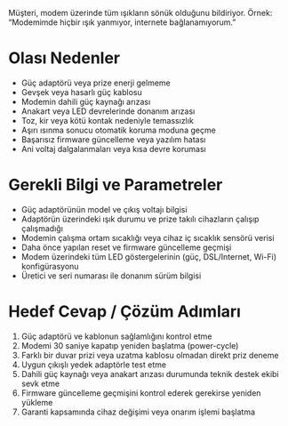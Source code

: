  Müşteri, modem üzerinde tüm ışıkların sönük olduğunu bildiriyor. Örnek: “Modemimde hiçbir ışık yanmıyor, internete bağlanamıyorum.”

# Olası Nedenler  
- Güç adaptörü veya prize enerji gelmeme  
- Gevşek veya hasarlı güç kablosu  
- Modemin dahili güç kaynağı arızası  
- Anakart veya LED devrelerinde donanım arızası  
- Toz, kir veya kötü kontak nedeniyle temassızlık  
- Aşırı ısınma sonucu otomatik koruma moduna geçme  
- Başarısız firmware güncelleme veya yazılım hatası  
- Ani voltaj dalgalanmaları veya kısa devre koruması

# Gerekli Bilgi ve Parametreler  
- Güç adaptörünün model ve çıkış voltajı bilgisi  
- Adaptörün üzerindeki ışık durumu ve prize takılı cihazların çalışıp çalışmadığı  
- Modemin çalışma ortam sıcaklığı veya cihaz iç sıcaklık sensörü verisi  
- Daha önce yapılan reset ve firmware güncelleme geçmişi  
- Modem üzerindeki tüm LED göstergelerinin (güç, DSL/Internet, Wi-Fi) konfigürasyonu  
- Üretici ve seri numarası ile donanım sürüm bilgisi

# Hedef Cevap / Çözüm Adımları  
1. Güç adaptörü ve kablonun sağlamlığını kontrol etme  
2. Modemi 30 saniye kapatıp yeniden başlatma (power-cycle)  
3. Farklı bir duvar prizi veya uzatma kablosu olmadan direkt priz deneme  
4. Uygun çıkışlı yedek adaptörle test etme  
5. Dahili güç kaynağı veya anakart arızası durumunda teknik destek ekibi sevk etme  
6. Firmware güncelleme geçmişini kontrol ederek gerekirse yeniden yükleme  
7. Garanti kapsamında cihaz değişimi veya onarım işlemi başlatma  
